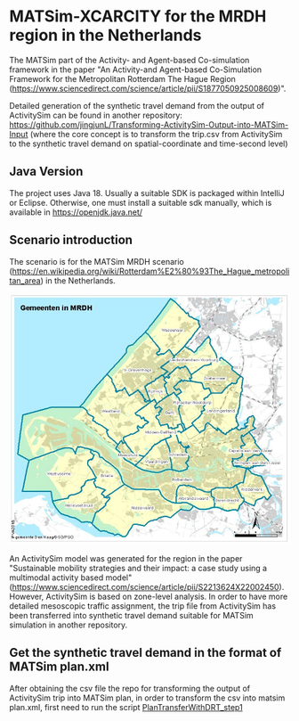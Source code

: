 # MATSim-XCARCITY for the MRDH region in the Netherlands

The MATSim part of the Activity- and Agent-based Co-simulation framework in the paper "An Activity-and Agent-based Co-Simulation Framework for the Metropolitan Rotterdam The Hague Region (https://www.sciencedirect.com/science/article/pii/S1877050925008609)".

Detailed generation of the synthetic travel demand from the output of ActivitySim can be found in another repository: https://github.com/jingjunL/Transforming-ActivitySim-Output-into-MATSim-Input (where the core concept is to transform the trip.csv from ActivitySim to the synthetic travel demand on spatial-coordinate and time-second level)

## Java Version

The project uses Java 18.  Usually a suitable SDK is packaged within IntelliJ or Eclipse. Otherwise, one must install a
suitable sdk manually, which is available in https://openjdk.java.net/

## Scenario introduction

The scenario is for the MATSim MRDH scenario (https://en.wikipedia.org/wiki/Rotterdam%E2%80%93The_Hague_metropolitan_area) in the Netherlands. 

![img.png](img.png)

An ActivitySim model was generated for the region in the paper "Sustainable mobility strategies and their impact: a case study using a multimodal activity based model" (https://www.sciencedirect.com/science/article/pii/S2213624X22002450).
However, ActivitySim is based on zone-level analysis. In order to have more detailed mesoscopic traffic assignment, 
the trip file from ActivitySim has been transferred into synthetic travel demand suitable for MATSim simulation in another repository.

## Get the synthetic travel demand in the format of MATSim plan.xml

After obtaining the csv file the repo for transforming the output of ActivitySim trip into MATSim plan, in order to transform the csv into matsim plan.xml,
first need to run the script [PlanTransferWithDRT_step1](./src/main/java/org/matsim/activitySimtoMATSim/planTransfer_step1.java)